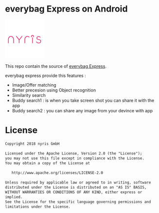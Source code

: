 everybag Express on Android
===========================
![](nyris_logo.png)

This repo contain the source of [everybag Express](https://play.google.com/store/apps/details?id=de.everybag.express).

everybag express provide this features :
* Image/Offer matching
* Better precesion using Object recognition
* Similarity search
* Buddy search1 : is when you take screen shot you can share it with the app
* Buddy search2 : you can share any image from your devince with app

License
=======
    Copyright 2018 nyris GmbH
    
    Licensed under the Apache License, Version 2.0 (the "License");
    you may not use this file except in compliance with the License.
    You may obtain a copy of the License at
    
       http://www.apache.org/licenses/LICENSE-2.0
    
    Unless required by applicable law or agreed to in writing, software
    distributed under the License is distributed on an "AS IS" BASIS,
    WITHOUT WARRANTIES OR CONDITIONS OF ANY KIND, either express or implied.
    See the License for the specific language governing permissions and
    limitations under the License.